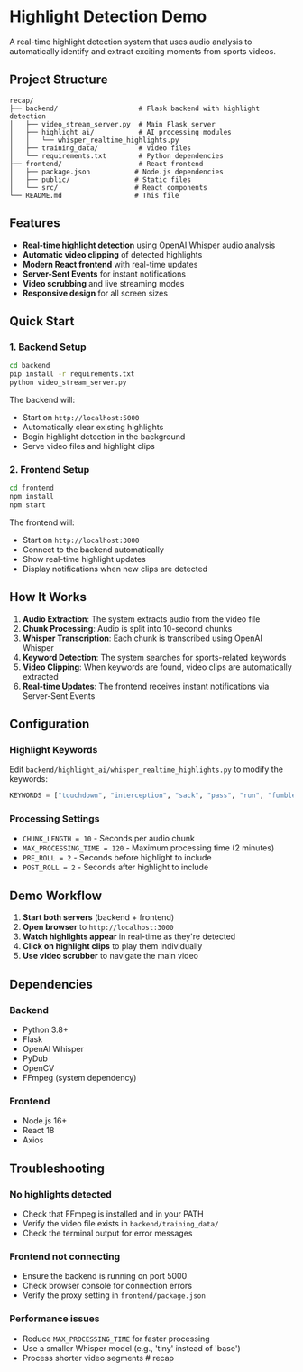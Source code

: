# Highlight Detection Demo

A real-time highlight detection system that uses audio analysis to automatically identify and extract exciting moments from sports videos.

## Project Structure

```
recap/
├── backend/                    # Flask backend with highlight detection
│   ├── video_stream_server.py  # Main Flask server
│   ├── highlight_ai/           # AI processing modules
│   │   └── whisper_realtime_highlights.py
│   ├── training_data/          # Video files
│   └── requirements.txt        # Python dependencies
├── frontend/                   # React frontend
│   ├── package.json           # Node.js dependencies
│   ├── public/                # Static files
│   └── src/                   # React components
└── README.md                  # This file
```

## Features

- **Real-time highlight detection** using OpenAI Whisper audio analysis
- **Automatic video clipping** of detected highlights
- **Modern React frontend** with real-time updates
- **Server-Sent Events** for instant notifications
- **Video scrubbing** and live streaming modes
- **Responsive design** for all screen sizes

## Quick Start

### 1. Backend Setup

```bash
cd backend
pip install -r requirements.txt
python video_stream_server.py
```

The backend will:
- Start on `http://localhost:5000`
- Automatically clear existing highlights
- Begin highlight detection in the background
- Serve video files and highlight clips

### 2. Frontend Setup

```bash
cd frontend
npm install
npm start
```

The frontend will:
- Start on `http://localhost:3000`
- Connect to the backend automatically
- Show real-time highlight updates
- Display notifications when new clips are detected

## How It Works

1. **Audio Extraction**: The system extracts audio from the video file
2. **Chunk Processing**: Audio is split into 10-second chunks
3. **Whisper Transcription**: Each chunk is transcribed using OpenAI Whisper
4. **Keyword Detection**: The system searches for sports-related keywords
5. **Video Clipping**: When keywords are found, video clips are automatically extracted
6. **Real-time Updates**: The frontend receives instant notifications via Server-Sent Events

## Configuration

### Highlight Keywords
Edit `backend/highlight_ai/whisper_realtime_highlights.py` to modify the keywords:
```python
KEYWORDS = ["touchdown", "interception", "sack", "pass", "run", "fumble", "field goal", "kickoff", "amazing play, catch"]
```

### Processing Settings
- `CHUNK_LENGTH = 10` - Seconds per audio chunk
- `MAX_PROCESSING_TIME = 120` - Maximum processing time (2 minutes)
- `PRE_ROLL = 2` - Seconds before highlight to include
- `POST_ROLL = 2` - Seconds after highlight to include

## Demo Workflow

1. **Start both servers** (backend + frontend)
2. **Open browser** to `http://localhost:3000`
3. **Watch highlights appear** in real-time as they're detected
4. **Click on highlight clips** to play them individually
5. **Use video scrubber** to navigate the main video

## Dependencies

### Backend
- Python 3.8+
- Flask
- OpenAI Whisper
- PyDub
- OpenCV
- FFmpeg (system dependency)

### Frontend
- Node.js 16+
- React 18
- Axios

## Troubleshooting

### No highlights detected
- Check that FFmpeg is installed and in your PATH
- Verify the video file exists in `backend/training_data/`
- Check the terminal output for error messages

### Frontend not connecting
- Ensure the backend is running on port 5000
- Check browser console for connection errors
- Verify the proxy setting in `frontend/package.json`

### Performance issues
- Reduce `MAX_PROCESSING_TIME` for faster processing
- Use a smaller Whisper model (e.g., 'tiny' instead of 'base')
- Process shorter video segments #   r e c a p  
 